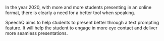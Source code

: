 In the year 2020, with more and more students presenting in an online format, there is clearly a need for a better tool when speaking. 

SpeechQ aims to help students to present better through a text prompting feature. It will help the student to engage in more eye contact and deliver more seamless presentations. 